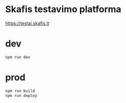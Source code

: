 # Skafis testavimo platforma

https://testai.skafis.lt

# dev

```bash
npm run dev
```

# prod

```bash
npm run build
npm run deploy
```
